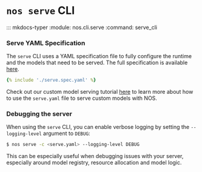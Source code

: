# `nos serve` CLI

::: mkdocs-typer
    :module: nos.cli.serve
    :command: serve_cli


### Serve YAML Specification

The `serve` CLI uses a YAML specification file to fully configure the runtime and the models that need to be served. The full specification is available [here](./serve.spec.yaml). 

```yaml title="serve.yaml"
{% include './serve.spec.yaml' %}
```

Check out our custom model serving tutorial [here](../../examples/tutorials/01-define-custom-models/) to learn more about how to use the `serve.yaml` file to serve custom models with NOS.

### Debugging the server

When using the `serve` CLI, you can enable verbose logging by setting the `--logging-level` argument to `DEBUG`:

```bash
$ nos serve -c <serve.yaml> --logging-level DEBUG
```

This can be especially useful when debugging issues with your server, especially around model registry, resource allocation and model logic.